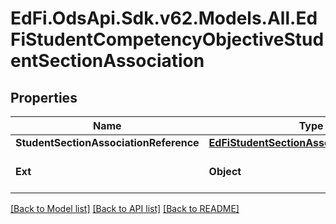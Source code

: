 # EdFi.OdsApi.Sdk.v62.Models.All.EdFiStudentCompetencyObjectiveStudentSectionAssociation

## Properties

Name | Type | Description | Notes
------------ | ------------- | ------------- | -------------
**StudentSectionAssociationReference** | [**EdFiStudentSectionAssociationReference**](EdFiStudentSectionAssociationReference.md) |  | 
**Ext** | **Object** | Extensions to the StudentCompetencyObjectiveStudentSectionAssociation entity. | [optional] 

[[Back to Model list]](../../README.md#documentation-for-models) [[Back to API list]](../../README.md#documentation-for-api-endpoints) [[Back to README]](../../README.md)

